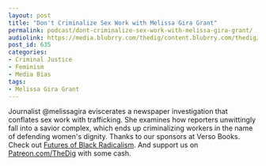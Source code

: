 ```yaml
---
layout: post
title: "Don't Criminalize Sex Work with Melissa Gira Grant"
permalink: podcast/dont-criminalize-sex-work-with-melissa-gira-grant/
audiolink: https://media.blubrry.com/thedig/content.blubrry.com/thedig/The_Dig_-_EP_66_-Grant.mp3
post_id: 635
categories: 
- Criminal Justice
- Feminism
- Media Bias
tags: 
- Melissa Gira Grant
---
```


Journalist @melissagira eviscerates a newspaper investigation that conflates sex work with trafficking. She examines how reporters unwittingly fall into a savior complex, which ends up criminalizing workers in the name of defending women's dignity. Thanks to our sponsors at Verso Books. Check out [Futures of Black Radicalism](https://www.versobooks.com/books/2438-futures-of-black-radicalism). And support us on [Patreon.com/TheDig](http://www.patreon.com/TheDig)  with some cash.